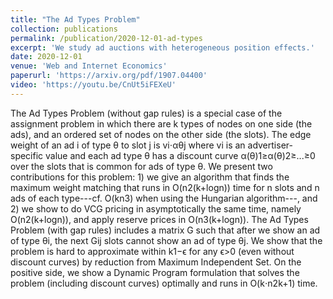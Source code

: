 ```yaml
---
title: "The Ad Types Problem"
collection: publications
permalink: /publication/2020-12-01-ad-types
excerpt: 'We study ad auctions with heterogeneous position effects.'
date: 2020-12-01
venue: 'Web and Internet Economics'
paperurl: 'https://arxiv.org/pdf/1907.04400'
video: 'https://youtu.be/CnUt5iFEXeU'
---
```


The Ad Types Problem (without gap rules) is a special case of the assignment problem in which there are k types of nodes on one side (the ads), and an ordered set of nodes on the other side (the slots). The edge weight of an ad i of type θ to slot j is vi⋅αθj where vi is an advertiser-specific value and each ad type θ has a discount curve α(θ)1≥α(θ)2≥...≥0 over the slots that is common for ads of type θ. We present two contributions for this problem: 1) we give an algorithm that finds the maximum weight matching that runs in O(n2(k+logn)) time for n slots and n ads of each type---cf. O(kn3) when using the Hungarian algorithm---, and 2) we show to do VCG pricing in asymptotically the same time, namely O(n2(k+logn)), and apply reserve prices in O(n3(k+logn)).
The Ad Types Problem (with gap rules) includes a matrix G such that after we show an ad of type θi, the next Gij slots cannot show an ad of type θj. We show that the problem is hard to approximate within k1−ϵ for any ϵ>0 (even without discount curves) by reduction from Maximum Independent Set. On the positive side, we show a Dynamic Program formulation that solves the problem (including discount curves) optimally and runs in O(k⋅n2k+1) time. 
